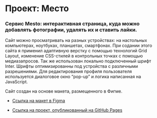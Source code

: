 # Проект: Место

### Сервис Mesto: интерактивная страница, куда можно добавлять фотографии, удалять их и ставить лайки.

Сайт можно просматривать на разных устройствах: на настольных компьютерах, ноутбуках, планшетах, смартфонах.
При содании этого сайта я применил адаптивную верстку с помощью технологий Grid Layout, изменение CSS-стилей в контрольных точках с помощью медиазапросов. Так же использован локально подключенный шрифт Inter. Шрифты оптимизированны под устройства с различными разрешениями.
Для редактирования профиля пользователя используется диалоговое окно “pop-up” и логика написанная на JavaScript.

Сайт создан на основе макета, размещенного в Фигме.

* [Ссылка на макет в Figma](https://www.figma.com/file/2cn9N9jSkmxD84oJik7xL7/JavaScript.-Sprint-4?node-id=0%3A1)

* [Ссылка на проект, опубликованный на GitHub Pages](https://usergithub37.github.io/mesto/index.html)
